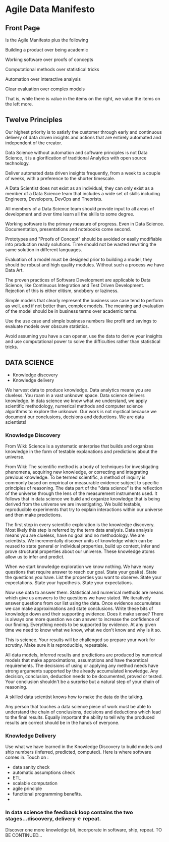 # Agile Data Manifesto


## Front Page

Is the Agile Manifesto plus the following

Building a product over being academic

Working software over proofs of concepts

Computational methods over statistical tricks

Automation over interactive analysis

Clear evaluation over complex models

That is, while there is value in the items on
the right, we value the items on the left more.

## Twelve Principles

Our highest priority is to satisfy the customer
through early and continuous delivery of data driven
insights and actions that are entirely automated and
independent of the creator.

Data Science without automation and software principles is
not Data Science, it is a glorification of traditional Analytics with
open source technology.

Deliver automated data driven insights frequently, from a
week to a couple of weeks, with a 
preference to the shorter timescale.

A Data Scientist does not exist as an individual, they can only
exist as a member of a Data Science team that includes a wide set
of skills including Engineers, Developers, DevOps and Theorists.

All members of a Data Science team should
provide input to all areas of development and over
time learn all the skills to some degree.

Working software is the primary measure of progress.
Even in Data Science. Documentation, presentations and notebooks
come second.

Prototypes and "Proofs of Concept" should be avoided or
easily modifiable into production ready solutions.  Time should
not be wasted rewriting the same solution in different languages.

Evaluation of a model must be designed prior to building a model, they should be robust and high quality modules.  Without such a process we have Data Art.

The proven practices of Software Development are
applicable to Data Science, like Continuous Integration and
Test Driven Development. Rejection of this is either elitism, snobbery or laziness.

Simple models that clearly represent the business use case tend
to perform as well, and if not better than, complex models. The meaning and evaluation of the model should be in business terms over academic terms.

Use the use case and simple business numbers like profit and savings to evaluate models
over obscure statistics.

Avoid assuming you have a can opener, use the data to derive your insights
and use computational power to solve the difficulties rather than statistical tricks.

## DATA SCIENCE
- Knowledge discovery
- Knowledge delivery

We harvest data to produce knowledge. Data analytics means you are clueless. You roam in a vast unknown space. Data science delivers knowledge. In data science we know what we understand, we apply scientific methodology, numerical methods and computer science algorithms to explore the unknown. Our work is not mystical because we document our conclusions, decisions and deductions. 
We are data scientists!

### Knowledge Discovery
From Wiki: Science is a systematic enterprise that builds and organizes knowledge in the form of testable explanations and predictions about the universe.

From Wiki: The scientific method is a body of techniques for investigating phenomena, acquiring new knowledge, or correcting and integrating previous knowledge. To be termed scientific, a method of inquiry is commonly based on empirical or measurable evidence subject to specific principles of reasoning.
The data part of the "data science" is the reflection of the universe through the lens of the measurement instruments used.
It follows that in data science we build and organize knowledge that is being derived from the universe we are investigating. We build testable, reproducible experiments that try to explain interactions within our universe and then make predictions.

The first step in every scientific exploration is the knowledge discovery. Most likely this step is referred by the term data analysis. Data analysis means you are clueless, have no goal and no methodology. We are scientists. We incrementally discover units of knowledge which can be reused to state general or individual properties, build up context, infer and prove structural properties about our universe. These knowledge atoms allow us to infer and predict.

When we start knowledge exploration we know nothing. We have many questions that require answer to reach our goal. State your goal(s). State the questions you have. List the properties you want to observe. State your expectations. State your hypothesis. State your expectations. 

Now use data to answer them. Statistical and numerical methods are means which give us answers to the questions we have stated. We iteratively answer questions from our list using the data. Once evidence accumulates we can make approximations and state conclusions. Write these bits of knowledge down and their supporting evidence. Does it make sense? There is always one more question we can answer to increase the confidence of our finding. Everything needs to be supported by evidence. At any given time we need to know what we know, what we don't know and why is it so.

This is science. Your results will be challenged so prepare your work for scrutiny. Make sure it is reproducible, repeatable.

All data models, inferred results and predictions are produced by numerical models that make approximations, assumptions and have theoretical requirements. The decisions of using or applying any method needs have strong arguments supported by the already accumulated knowledge. Any decision, conclusion, deduction needs to be documented, proved or tested. Your conclusion shouldn't be a surprise but a natural step of your chain of reasoning.

A skilled data scientist knows how to make the data do the talking.

Any person that touches a data science piece of work must be able to understand the chain of conclusions, decisions and deductions which lead to the final results. Equally important the ability to tell why the produced results are correct should be in the hands of everyone.

### Knowledge Delivery
 Use what we have learned in the Knowledge Discovery to build models and ship numbers (inferred, predicted, computed). 
 Here is where software comes in.
 Touch on :
 - data sanity check
 - automatic assumptions check
 - ETL
 - scalable computation
 - agile principle
 - functional programming benefits.
 - 
 
### In data science the feedback loop contains the two stages...discovery, delivery <- repeat. 
Discover one more knowledge bit, incorporate in software, ship, repeat. TO BE CONTINUED...
